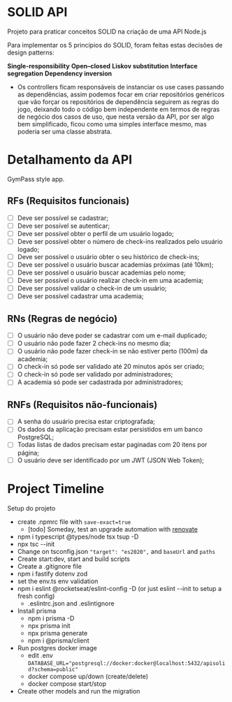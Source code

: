 # SOLID API

Projeto para praticar conceitos SOLID na criação de uma API Node.js

Para implementar os 5 princípios do SOLID, foram feitas estas decisões de design patterns:

**Single-responsibility**
**Open–closed**
**Liskov substitution**
**Interface segregation**
**Dependency inversion**
- Os controllers ficam responsáveis de instanciar os use cases passando as dependências, assim podemos focar em criar repositórios genéricos que vão forçar os repositórios de dependência seguirem as regras do jogo, deixando todo o código bem independente em termos de regras de negócio dos casos de uso, que nesta versão da API, por ser algo bem simplificado, ficou como uma simples interface mesmo, mas poderia ser uma classe abstrata.


# Detalhamento da API

GymPass style app.

## RFs (Requisitos funcionais)

- [ ] Deve ser possível se cadastrar;
- [ ] Deve ser possível se autenticar;
- [ ] Deve ser possível obter o perfil de um usuário logado;
- [ ] Deve ser possível obter o número de check-ins realizados pelo usuário logado;
- [ ] Deve ser possível o usuário obter o seu histórico de check-ins;
- [ ] Deve ser possível o usuário buscar academias próximas (até 10km);
- [ ] Deve ser possível o usuário buscar academias pelo nome;
- [ ] Deve ser possível o usuário realizar check-in em uma academia;
- [ ] Deve ser possível validar o check-in de um usuário;
- [ ] Deve ser possível cadastrar uma academia;

## RNs (Regras de negócio)

- [ ] O usuário não deve poder se cadastrar com um e-mail duplicado;
- [ ] O usuário não pode fazer 2 check-ins no mesmo dia;
- [ ] O usuário não pode fazer check-in se não estiver perto (100m) da academia;
- [ ] O check-in só pode ser validado até 20 minutos após ser criado;
- [ ] O check-in só pode ser validado por administradores;
- [ ] A academia só pode ser cadastrada por administradores;

## RNFs (Requisitos não-funcionais)

- [ ] A senha do usuário precisa estar criptografada;
- [ ] Os dados da aplicação precisam estar persistidos em um banco PostgreSQL;
- [ ] Todas listas de dados precisam estar paginadas com 20 itens por página;
- [ ] O usuário deve ser identificado por um JWT (JSON Web Token);

# Project Timeline

Setup do projeto
- create .npmrc file with `save-exact=true` 
  - [todo] Someday, test an upgrade automation with [renovate](https://github.com/renovatebot/renovate)
- npm i typescript @types/node tsx tsup -D
- npx tsc --init
- Change on tsconfig.json `"target": "es2020",` and `baseUrl` and `paths`
- Create start:dev, start and build scripts
- Create a .gitignore file
- npm i fastify dotenv zod
- set the env.ts env validation
- npm i eslint @rocketseat/eslint-config -D (or just eslint --init to setup a fresh config)
  - .eslintrc.json and .eslintignore
- Install prisma
  - npm i prisma -D
  - npx prisma init
  - npx prisma generate
  - npm i @prisma/client
- Run postgres docker image
  - edit .env `DATABASE_URL="postgresql://docker:docker@localhost:5432/apisolid?schema=public"`
  - docker compose up/down (create/delete)
  - docker compose start/stop
- Create other models and run the migration